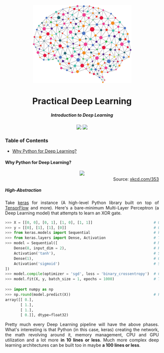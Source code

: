 <!-- Header -->
<div align="center">
    <img src="../.github/logo-dl.png" height="256"/>
    <h1>Practical Deep Learning</h1>
    <h5>
        Introduction to Deep Learning
    </h5>
</div>
<!-- end Header -->

<!-- shields -->
<div align="center">
    <img
    src="https://img.shields.io/badge/Say%20Thanks-!-1EAEDB.svg">
    <img src="https://img.shields.io/badge/donate-%24-f44336.svg">
</div>
<!-- end shields -->

### Table of Contents
* [Why Python for Deep Learning?](why-python-for-deep-learning)

#### Why Python for Deep Learning?
<div align="center">
    <img src="https://imgs.xkcd.com/comics/python.png"/>
    <div align="right">
        Source: <a href="https://xkcd.com/353">xkcd.com/353</a>
    </div>
</div>

##### High-Abstraction
<p align="justify">
    Take <a href="https://keras.io">keras</a> for instance (A high-level Python library built on top of <a href="https://www.tensorflow.org">TensorFlow</a> and more). Here's a bare-minimum Multi-Layer Perceptron (a Deep Learning model) that attempts to learn an XOR gate.
</p>

```python
>>> X = [[0, 0], [0, 1], [1, 0], [1, 1]]                            # Our knowledge/experience
>>> y = [[0], [1], [1], [0]]                                        # Our target prediction
>>> from keras.models import Sequential                             # keras's "Sequential" model (a sequence of layers)
>>> from keras.layers import Dense, Activation                      # Types of layers provided by keras
>>> model = Sequential([                                            # Modelling
    Dense(8, input_dim = 2),                                        # Hidden-Layer with 8 neurons and incoming 2 inputs
    Activation('tanh'),                                             # Squashing our output with a Hyperbolic Tan function
    Dense(1),                                                       # Output-Layer with 1 neuron
    Activation('sigmoid')                                           # Squashing our output with a Sigmoid function
])
>>> model.compile(optimizer = 'sgd', loss = 'binary_crossentropy')  # Compiling our network to minimize our Cross Entropy Loss function with a Gradient Descent Optimizer
>>> model.fit(X, y, batch_size = 1, epochs = 1000)                  # Training Phase

>>> import numpy as np
>>> np.round(model.predict(X))                                      # Prediction
array([[ 0.],
       [ 1.],
       [ 1.],
       [ 0.]], dtype=float32)
```

<p align="justify">
    Pretty much every Deep Learning pipeline will have the above phases. What's interesting is that Python (in this case, keras) creating the network, the math revolving around it, memory management, CPU and GPU utilization and a lot more <b>in 10 lines or less</b>. Much more complex deep learning architectures can be built too in maybe <b>a 100 lines or less</b>.
</p>